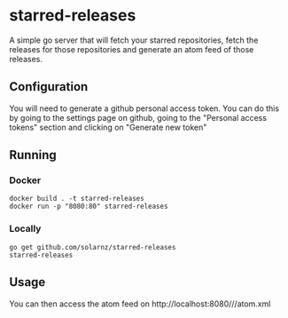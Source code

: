 # starred-releases

A simple go server that will fetch your starred repositories, fetch the
releases for those repositories and generate an atom feed of those releases.

## Configuration

You will need to generate a github personal access token. You can do this by
going to the settings page on github, going to the "Personal access tokens"
section and clicking on "Generate new token"

## Running

### Docker

    docker build . -t starred-releases
    docker run -p "8080:80" starred-releases

### Locally

    go get github.com/solarnz/starred-releases
    starred-releases

## Usage

You can then access the atom feed on http://localhost:8080/<github username>/<personal access token>/atom.xml

